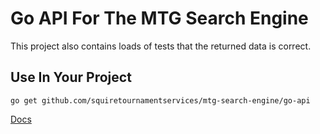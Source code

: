 # Go API For The MTG Search Engine

This project also contains loads of tests that the returned data is correct.

## Use In Your Project

```
go get github.com/squiretournamentservices/mtg-search-engine/go-api
```

[Docs](https://pkg.go.dev/github.com/squiretournamentservices/mtg-search-engine/go-api)

